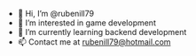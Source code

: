 - 👋 Hi, I’m @rubenill79
- 👀 I’m interested in game development
- 🌱 I’m currently learning backend development
- 📫 Contact me at rubenill79@hotmail.com

<!---
rubenill79/rubenill79 is a ✨ special ✨ repository because its `README.md` (this file) appears on your GitHub profile.
You can click the Preview link to take a look at your changes.
--->
